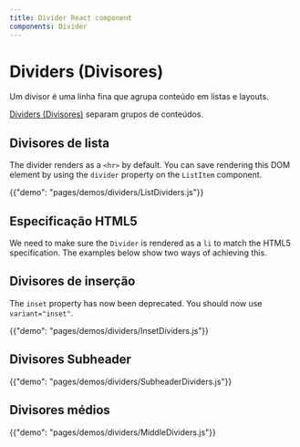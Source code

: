 ```yaml
---
title: Divider React component
components: Divider
---
```

# Dividers (Divisores)

<p class="description">Um divisor é uma linha fina que agrupa conteúdo em listas e layouts.</p>

[Dividers (Divisores)](https://material.io/design/components/dividers.html) separam grupos de conteúdos.

## Divisores de lista

The divider renders as a `<hr>` by default. You can save rendering this DOM element by using the `divider` property on the `ListItem` component.

{{"demo": "pages/demos/dividers/ListDividers.js"}}

## Especificação HTML5

We need to make sure the `Divider` is rendered as a `li` to match the HTML5 specification. The examples below show two ways of achieving this.

## Divisores de inserção

The `inset` property has now been deprecated. You should now use `variant="inset"`.

{{"demo": "pages/demos/dividers/InsetDividers.js"}}

## Divisores Subheader

{{"demo": "pages/demos/dividers/SubheaderDividers.js"}}

## Divisores médios

{{"demo": "pages/demos/dividers/MiddleDividers.js"}}